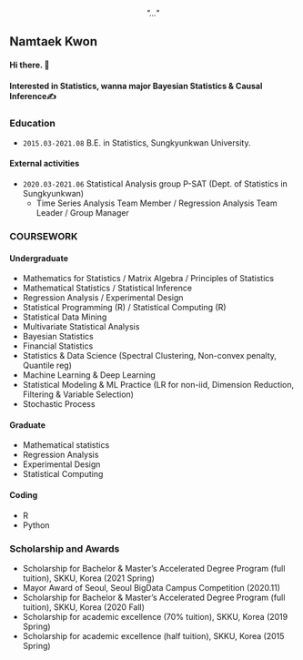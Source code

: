 <div align=center>
  
<i> "..." </i>

</div>

<div align=center>




</div>

## Namtaek Kwon 

#### Hi there. 👋
#### Interested in Statistics, wanna major Bayesian Statistics & Causal Inference✍️

### Education

- ```2015.03-2021.08``` B.E. in Statistics, Sungkyunkwan University.

#### External activities

- ```2020.03-2021.06``` Statistical Analysis group P-SAT (Dept. of Statistics in Sungkyunkwan)
  - Time Series Analysis Team Member / Regression Analysis Team Leader / Group Manager

### COURSEWORK

#### Undergraduate

- Mathematics for Statistics / Matrix Algebra / Principles of Statistics
- Mathematical Statistics / Statistical Inference
- Regression Analysis / Experimental Design
- Statistical Programming (R) / Statistical Computing (R)
- Statistical Data Mining
- Multivariate Statistical Analysis
- Bayesian Statistics
- Financial Statistics
- Statistics & Data Science (Spectral Clustering, Non-convex penalty, Quantile reg)
- Machine Learning & Deep Learning
- Statistical Modeling & ML Practice (LR for non-iid, Dimension Reduction, Filtering & Variable Selection)
- Stochastic Process

#### Graduate

- Mathematical statistics 
- Regression Analysis 
- Experimental Design
- Statistical Computing

#### Coding

- R
- Python 

### Scholarship and Awards

- Scholarship for Bachelor & Master’s Accelerated Degree Program (full tuition), SKKU, Korea (2021 Spring)
- Mayor Award of Seoul, Seoul BigData Campus Competition (2020.11)
- Scholarship for Bachelor & Master’s Accelerated Degree Program (full tuition), SKKU, Korea (2020 Fall)
- Scholarship for academic excellence (70% tuition), SKKU, Korea (2019 Spring)
- Scholarship for academic excellence (half tuition), SKKU, Korea (2015 Spring)
